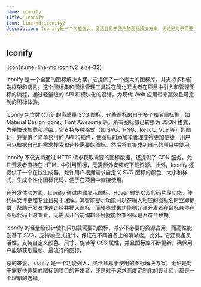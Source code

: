 ```yaml
---
name: iconify
title: Iconify
icon: line-md:iconify2
description: Iconify是一个功能强大、灵活且易于使用的图标解决方案，无论是对于需要快速集成图标到项目的开发者，还是对于追求高度定制化的设计师，都是一个理想的选择。
---
```


## Iconify

:icon{name=line-md:iconify2 .size-32}

Iconify 是一个全面的图标解决方案，它提供了一个庞大的图标库，并支持多种前端框架和语言。这个图标集和图标管理工具旨在简化开发者在项目中引入和管理图标的流程，通过轻量级的 API 和模块化的设计，为现代 Web 应用带来高效且可定制的图标体验。

Iconify 包含数以万计的高质量 SVG 图标，这些图标来自于多个知名图标集，如 Material Design Icons、Font Awesome 等。所有图标都已转换为 JSON 格式，方便快速加载和渲染。它支持多种格式（如 SVG、PNG、React、Vue 等）的图标，并提供了简单易用的 API 和插件，使图标的添加和管理变得更加便捷。用户可以根据自己的需求搜索和选择需要的图标，然后将其集成到自己的项目中使用。

Iconify 不仅支持通过 HTTP 请求获取需要的图标数据，还提供了 CDN 服务，允许开发者直接在 HTML 中引用图标，无需额外安装或下载资源。此外，Iconify 还提供了一个在线生成器，允许用户根据需求自定义 SVG 图标的颜色、大小和样式，生成个性化图标代码，便于在项目中直接使用。

在开发体验方面，Iconify 通过内联显示图标、Hover 预览以及代码片段功能，使代码文件更加专业且易于理解。其智能提示功能可以在输入相应的图标名时立即提供，帮助开发者快速选择并插入图标。而预览效果功能则允许开发者在鼠标悬停在图标代码上时查看，无需离开当前编辑环境就能检查图标是否符合预期。

Iconify 的轻量级设计使其只加载需要的图标，减少不必要的资源占用，而高性能则基于 SVG，支持响应式设计，保证在不同设备上的清晰度。此外，它还具备灵活性，支持自定义颜色、尺寸、旋转等 CSS 属性，并且图标库不断更新，确保用户能够获取最新、最流行的图标。

总的来说，Iconify 是一个功能强大、灵活且易于使用的图标解决方案，无论是对于需要快速集成图标到项目的开发者，还是对于追求高度定制化的设计师，都是一个理想的选择。

